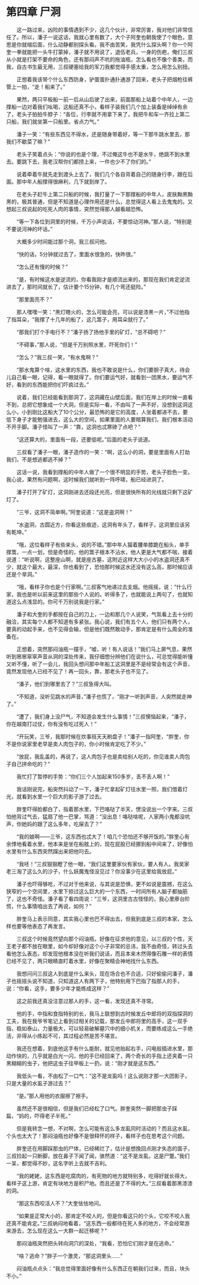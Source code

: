 # 第四章 尸洞


　　这一路过来，凶险的事情遇到不少，这几个伙计，非常厉害，我对他们非常信任了。所以，潘子一说这话，我就心里有数了，大个子阿奎也朝我使了个眼色，意思是你就缩后面，什么动静都别探头看。我不由苦笑，我凭什么探头啊？你一个阿奎一拳就能把一头牛打蒙掉，潘子就不用说了，退伍老兵，一身的伤疤，俺们三叔从小就是打架不要命的角色，还有那闷声不吭的拖油瓶，怎么看也不像个善类，而我，自古书生最无用，三叔硬塞给我的军刀我都觉得手感太重，怎么用怎么别扭。

　　正想着我该带个什么东西防身，驴蛋蛋扑通扑通游了回来，老头子把烟枪往裤管上一拍，“走！船来了。”

　　果然，两只平板船一前一后从山后驶了出来，前面那船上站着个中年人，一边撑船一边对着我们吆喝，这船还真不小，看样子装我们几个加上装备是绰绰有余了，老头子拍拍牛脖子：“各位，行李就不用拿下来了，我把牛和车一齐拉上第二只船，我们就坐第一只船里。省点力气。”

　　潘子一笑：“有些东西见不得水，还是随身带着好，等一下那牛跳水里去，那我们不歇菜了嘛？”

　　老头子笑着点头：“你说的也是个理，不过俺这牛也不是水牛，绝跳不到水里去。要跳下去，我老汉帮你们都捞上来，一件也少不了你们的。”

　　说着牵着牛就先走到渡头上去了，我们几个各自背着自己的随身行李，跟在后面。那中年人船撑得很麻利，几下就到岸了。

　　在老头子赶牛上第二只船的时候，我打量了一下那撑船的中年人，皮肤黝黑黝黑的，极其普通，但是不知道是心理作用还是什么，总觉得这人看上去鬼鬼的。又想起三叔说起的吃死人肉的事情，突然觉得那人越看越恐怖。

　　“等一下各位到洞里的时候，千万小声说话，不要惊动河神。”那人说，“特别是不要说河神的坏话。”

　　大概多少时间能过那个洞，我三叔问他。

　　“快的话，5分钟就过去了，里面水很急的，快昨很。”

　　“怎么还有慢的时候？”

　　“是，有时候这水是逆流的，你看我刚才是顺流出来的，那现在我们肯定逆流进去了，那时间就长了，估计要个15分钟，有几个弯还挺险。”

　　“那里面亮不？”

　　那人嘿嘿一笑：“黑灯瞎火的，怎么可能会亮，可以说是漆黑一片，”不过他指了指耳朵，“我撑了十几年的船了，这几篙子，用耳朵就行了。”

　　“那我们打个手电行不？”潘子扬了扬他手里的矿灯，“总不碍吧？”

　　“不碍事，”那人说，“但是千万别照水里，吓死你们！”

　　“怎么？”我三叔一笑，“有水鬼啊？”

　　“那水鬼算个啥，这水里的东西，我也不敢说是什么，你们要胆子真大，待会儿自己看一眼，记得，看一眼就得了。你们要运气好，就看到一团黑水，要运气不好，看到的东西能把你们吓疯过去。”

　　说着，我们已经能看到那洞了，这洞藏在山壁后面，我们在岸上的时候一直看不到，总把它想象成一个大洞，但是实际一看，不由叫了一声不好，没想到这洞这么小，小到刚比这船大了10个公分，最恐怖的是它的高度，人坐着都进不去，要低下身子才能勉强进去，这么大的空间，如果里面的人要暗算我们，我们根本活动不开手脚。潘子怪叫了一声：“靠，这洞也忒寒碜了点吧？”

　　“这还算大的，里面有一段，还要低呢。”后面的老头子说道。

　　三叔看了潘子一眼，潘子造作的一笑：“啊，这么小的洞，要是里面有人打劫我们，不是想逃都逃不掉？”

　　这话一说，我看到撑船的中年人做了一个很不明显的手势，老头子脸色一变。我心说，果然有问题啊，这时候我们就听到一阵呼啸，船已经进洞了。

　　潘子打开了矿灯，这洞刚进去还段还光亮，但是很快所有的光线就只剩下这矿灯了。

　　“三爷，这洞不简单啊。”阿奎说道：“这是盗洞啊！”

　　“水盗洞，古圆近方，你看这些痕迹，这洞有年头了，看样子，这洞里应该另有乾坤。”

　　“哦，这位看样子有些来头，说的不错。”那中年人猫着腰单膝跪在船头，单手撑篙，一点一划，但是奇怪的，他的篙子根本不沾水，他人更是大气都不喘，接着说道：“听说啊，这整座山啊，就是座古墓，这附近这样大大小小的水盗洞还真不少，就这个最大，最深，你也看到了，恐怕那时候这水还没有这么高，那时候应该还是个旱洞。”

　　“哦，看样子你也是个行家啊。”三叔客气地递过去支烟。他摇摇，说：“什么行家，我也是听以前来这里的那些个人说的。听得多了，也就能说上两句了，也就知道这么点浅显的。你可千万别说我是行家。”

　　潘子和大奎的手都按在自己的刀上，一边和那几个人说笑，气氛看上去十分的融洽，其实每个人都不知道有多紧张。我心说，我们有五个人，他们只有两个人，要真的动起手来，也不见得会输，但是他们既然敢动手，那肯定是有什么周全的准备在。

　　正想着，突然那闷油瓶一摆手，“嘘，听！有人说话！”我们马上屏气息，果然听到窸窸窣窣声音从洞的深处传来，我仔细想分辨他们在说什么，可总觉得能听懂又听不懂，听了一会儿，我回头想问那中年船工这洞里是不是经常会有这个声音，竟然发现他人已经不见了！再一回头，靠，那老头子也不见了。

　　“潘子，他们到哪里去了？”三叔急得大叫。

　　“不知道，没听见跳水的声音，”潘子也慌了，“刚才一听到声音，人突然就走神了。”

　　“遭了，我们身上没尸气，不知道会发生什么事情！”三叔懊恼起来，“潘子，你在越南打过仗，你有没有吃过死人！”

　　“开玩笑，三爷，我那时候在炊事班天天刷盘子！”潘子一指阿奎，“胖奎，你不是你说家里老早是卖人肉包子的，你小时候肯定吃了不少。”

　　“放屁，我乱盖的，再说了，这人肉包子也是卖给别人吃的，你见谁卖人肉包子自己拼命吃的？”

　　我忙打了暂停的手势：“你们三个人加起来150多岁，丢不丢人啊！”

　　我话刚说完，船突然抖动了一下，潘子忙拿起矿灯往水里一照，我们借着灯光，就看到水里一个巨大的影子游了过去。

　　胖奎吓得脸都白了，指着那水里，下巴咯哒了半天，愣没说出一个字来。三叔怕他背过气去，猛扇了他一巴掌，骂道：“没出息！咯哒啥呢，人家两小鬼都没吭声，你她妈的跟了这么多年，吃屎去了？”

　　“我的娘啊——三爷，这东西也忒大了！咱几个恐怕还不够开饭的。”胖奎心有余悸地看着水里，他本来是坐在船舷上的，现在屁股已经挪到船中间来了，好像怕水里有什么东西突然蹿出来把他叼去。

　　“我呸！”三叔狠狠瞪了他一眼，“我们这里要家伙有家伙，要人有人。我吴家老三淘了这么久的沙子，什么妖魔鬼怪没见过？你没事少在这里给我放屁。”

　　潘子也吓得够呛，不过对于他来说，与其说是恐惧，更不如说是震撼，在这么狭窄的一个空间里，水里下掠过这么巨大的一个东西，一时间所有人脑子都抽筋了，这也不奇怪。潘子看了看四周说：“三爷，这洞里古古怪怪的，我心里瘆台阶慌，什么事情咱出去了再说，如何？”

　　胖奎马上表示同意，其实我心里也巴不得出去，但我到底是三叔的本家，怎么样也要等他表态了再发言。

　　三叔这个时候竟然望向那个闷油瓶，好像在征求他的意见，以三叔的个性，天王老子都不放在眼里，如今却好像对这个小子非常的忌讳，我不由奇怪，转过头去看他怎么表态，却发现他根本没在听我们说话，而且本来木然得像石雕一样的表情已经不见了，两只眼睛直盯着水里，好像在聚精会神地找什么东西。

　　我想问问三叔这人到底是什么来头，现在场合也不合适，只好偷偷问潘子，潘子也摇摇头说不知道，只知道这人有两下子，他特别用下巴指了指那人的手，说：“你看，这手，要多少年才能练成这样？”

　　这之前我还真没注意过那人的手，这一看，发现还真不寻常。

　　他的手，中指和食指特别的长，我马上联想到古时候发丘中郎将的双指探洞的工夫，我在我爷爷笔记上看到过相关的记载，那发丘中郎将里的高手，这一双手指，稳如泰山，力量极大，可以轻易破解墓穴中的细小机关，而要练成这么一手绝活，非得从小练起不可，其过程必然是苦不堪言。

　　我还在想着，到底他这手有什么能耐，就见他抬起右手，闪电般插进水里，那动作快的，几乎就是白光一闪，他的手已经回来了，两个奇长的手指上还夹着一只黑糊糊的虫子，他把这虫子往甲板上一扔，说：“刚才就是这东西。”

　　我低头一看，不由松了一口气：“这不是龙虱吗！这么说刚才那一大团影子，只是大量的水虱子游过去？”

　　“是。”那人用他的衣服擦了擦手。

　　虽然还不是很相信，但是我们已经松了口气。胖奎突然一脚把那虫子踩扁，“妈的，吓得老子半死。”

　　但是我转念一想，不对啊，怎么可能有这么多龙虱同时活动的？而且这水虱，个头也太大了！那闷油瓶也好像不是很释怀的样子，看样子也在思考这个问题。

　　胖奎还在用脚踩那虫的尸体，已经稀烂了，估计是想挽回点刚才失态的面子，三叔捡起一只断脚，放在鼻子下闻了闻，骇然道：“这不是龙虱，这是尸蹩。”我们一呆，都觉得不妙，这名字听上去就不吉利。

　　“我的姥姥，这东西是吃腐肉的，有死物的地方就特别多，吃得好就长得大，看样子这上游，肯定有块地方是积尸地。而且还是了不得的大。”三叔看着那黑漆漆的洞。

　　“那这东西咬活人不？”大奎怯怯地问。

　　“如果是正常大小的，那肯定不咬人的，但是你看这只的个头，它咬不咬人我还真不能肯定。”三叔纳闷地看着，“这东西一般都待在死人多的地方，不会经常游来游去，怎么现在这么一大群一起迁移呢？”

　　那闷油瓶突然把头转向洞穴的深处，“我看，恐怕它们刚才是在逃命。”

　　“啥？逃命？”胖子一个激灵，“那这洞里头……”

　　闷油瓶点点头：“我总觉得里面好像有什么东西正在朝我们过来，而且，块头不小。”


